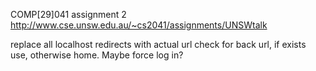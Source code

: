 COMP[29]041 assignment 2
http://www.cse.unsw.edu.au/~cs2041/assignments/UNSWtalk

replace all localhost redirects with actual url
check for back url, if exists use, otherwise home. Maybe force log in?
